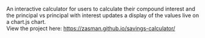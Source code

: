 An interactive calculator for users to calculate their compound interest and the principal vs principal with interest updates a display of the values live on a chart.js chart.  
View the project here: https://zasman.github.io/savings-calculator/
